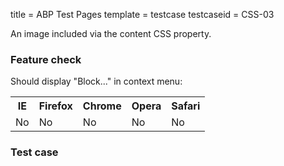 title = ABP Test Pages
template = testcase
testcaseid = CSS-03

An image included via the content CSS property.

<h3>Feature check</h3>
Should display "Block..." in context menu:
<table class="abp-feature-table">
<tr>
  <th>IE</th>
  <th>Firefox</th>
  <th>Chrome</th>
  <th>Opera</th>
  <th>Safari</th>
</tr>
<tr>
  <td>No</td>
  <td>No</td>
  <td>No</td>
  <td>No</td>
  <td>No</td>
</tr>
</table>

<h3>Test case</h3>
<div class="abp-testcase-css-03"></div>